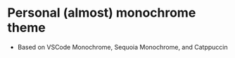 # Personal (almost) monochrome theme
- Based on VSCode Monochrome, Sequoia Monochrome, and Catppuccin


